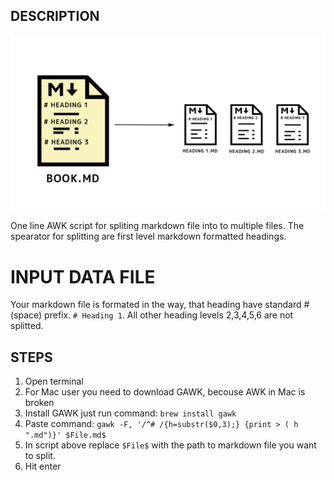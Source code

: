 ## DESCRIPTION

![](https://github.com/dxcore35/obs-md-header-spliter/blob/master/markdown-spliter-diagram.png)

One line AWK script for spliting markdown file into to multiple files.
The spearator for splitting are first level markdown formatted headings.

# INPUT DATA FILE

Your markdown file is formated in the way, that heading have standard #(space) prefix. ```# Heading 1```.
All other heading levels 2,3,4,5,6 are not splitted.

## STEPS

1. Open terminal
2. For Mac user you need to download GAWK, becouse AWK in Mac is broken
3. Install GAWK just run command: ```brew install gawk```
4. Paste command: ```gawk -F, '/^# /{h=substr($0,3);} {print > ( h ".md")}' $File.md$```
5. In script above replace ```$File$``` with the path to markdown file you want to split.
6. Hit enter
